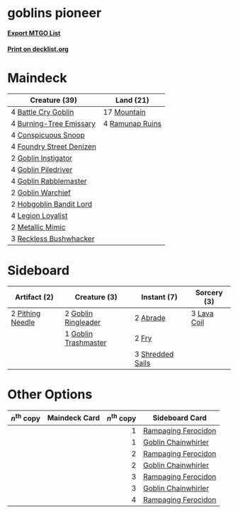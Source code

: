 # goblins pioneer

#### [Export MTGO List](../collection/goblins%20pioneer/goblins%20pioneer.txt)
#### [Print on decklist.org](http://decklist.org/?deckmain=4%09Battle%20Cry%20Goblin%0A4%09Burning-Tree%20Emissary%0A4%09Conspicuous%20Snoop%0A4%09Foundry%20Street%20Denizen%0A2%09Goblin%20Instigator%0A4%09Goblin%20Piledriver%0A4%09Goblin%20Rabblemaster%0A2%09Goblin%20Warchief%0A2%09Hobgoblin%20Bandit%20Lord%0A4%09Legion%20Loyalist%0A2%09Metallic%20Mimic%0A17%09Mountain%0A4%09Ramunap%20Ruins%0A3%09Reckless%20Bushwhacker&deckside=2%09Abrade%0A2%09Fry%0A2%09Goblin%20Ringleader%0A1%09Goblin%20Trashmaster%0A3%09Lava%20Coil%0A2%09Pithing%20Needle%0A3%09Shredded%20Sails)
# Maindeck

|                                           Creature (39)                                           |                                        Land (21)                                         |
|---------------------------------------------------------------------------------------------------|------------------------------------------------------------------------------------------|
|4 [Battle Cry Goblin](http://gatherer.wizards.com/Pages/Card/Details.aspx?multiverseid=527419)     |17 [Mountain](http://gatherer.wizards.com/Pages/Card/Details.aspx?multiverseid=439859)    |
|4 [Burning-Tree Emissary](http://gatherer.wizards.com/Pages/Card/Details.aspx?multiverseid=426627) |4 [Ramunap Ruins](http://gatherer.wizards.com/Pages/Card/Details.aspx?multiverseid=430870)|
|4 [Conspicuous Snoop](http://gatherer.wizards.com/Pages/Card/Details.aspx?multiverseid=485462)     |                                                                                          |
|4 [Foundry Street Denizen](http://gatherer.wizards.com/Pages/Card/Details.aspx?multiverseid=438478)|                                                                                          |
|2 [Goblin Instigator](http://gatherer.wizards.com/Pages/Card/Details.aspx?multiverseid=447278)     |                                                                                          |
|4 [Goblin Piledriver](http://gatherer.wizards.com/Pages/Card/Details.aspx?multiverseid=40193)      |                                                                                          |
|4 [Goblin Rabblemaster](http://gatherer.wizards.com/Pages/Card/Details.aspx?multiverseid=438486)   |                                                                                          |
|2 [Goblin Warchief](http://gatherer.wizards.com/Pages/Card/Details.aspx?multiverseid=157934)       |                                                                                          |
|2 [Hobgoblin Bandit Lord](http://gatherer.wizards.com/Pages/Card/Details.aspx?multiverseid=527434) |                                                                                          |
|4 [Legion Loyalist](http://gatherer.wizards.com/Pages/Card/Details.aspx?multiverseid=455759)       |                                                                                          |
|2 [Metallic Mimic](http://gatherer.wizards.com/Pages/Card/Details.aspx?multiverseid=423831)        |                                                                                          |
|3 [Reckless Bushwhacker](http://gatherer.wizards.com/Pages/Card/Details.aspx?multiverseid=407626)  |                                                                                          |


# Sideboard

|                                       Artifact (2)                                        |                                         Creature (3)                                          |                                        Instant (7)                                        |                                     Sorcery (3)                                      |
|-------------------------------------------------------------------------------------------|-----------------------------------------------------------------------------------------------|-------------------------------------------------------------------------------------------|--------------------------------------------------------------------------------------|
|2 [Pithing Needle](http://gatherer.wizards.com/Pages/Card/Details.aspx?multiverseid=129526)|2 [Goblin Ringleader](http://gatherer.wizards.com/Pages/Card/Details.aspx?multiverseid=27664)  |2 [Abrade](http://gatherer.wizards.com/Pages/Card/Details.aspx?multiverseid=430772)        |3 [Lava Coil](http://gatherer.wizards.com/Pages/Card/Details.aspx?multiverseid=452858)|
|                                                                                           |1 [Goblin Trashmaster](http://gatherer.wizards.com/Pages/Card/Details.aspx?multiverseid=447280)|2 [Fry](http://gatherer.wizards.com/Pages/Card/Details.aspx?multiverseid=466894)           |                                                                                      |
|                                                                                           |                                                                                               |3 [Shredded Sails](http://gatherer.wizards.com/Pages/Card/Details.aspx?multiverseid=479656)|                                                                                      |


# Other Options

|*n*<sup>th</sup> copy|Maindeck Card|*n*<sup>th</sup> copy|                                        Sideboard Card                                        |
|---------------------|-------------|--------------------:|----------------------------------------------------------------------------------------------|
|                     |             |                    1|[Rampaging Ferocidon](http://gatherer.wizards.com/Pages/Card/Details.aspx?multiverseid=435308)|
|                     |             |                    1|[Goblin Chainwhirler](http://gatherer.wizards.com/Pages/Card/Details.aspx?multiverseid=443017)|
|                     |             |                    2|[Rampaging Ferocidon](http://gatherer.wizards.com/Pages/Card/Details.aspx?multiverseid=435308)|
|                     |             |                    2|[Goblin Chainwhirler](http://gatherer.wizards.com/Pages/Card/Details.aspx?multiverseid=443017)|
|                     |             |                    3|[Rampaging Ferocidon](http://gatherer.wizards.com/Pages/Card/Details.aspx?multiverseid=435308)|
|                     |             |                    3|[Goblin Chainwhirler](http://gatherer.wizards.com/Pages/Card/Details.aspx?multiverseid=443017)|
|                     |             |                    4|[Rampaging Ferocidon](http://gatherer.wizards.com/Pages/Card/Details.aspx?multiverseid=435308)|


